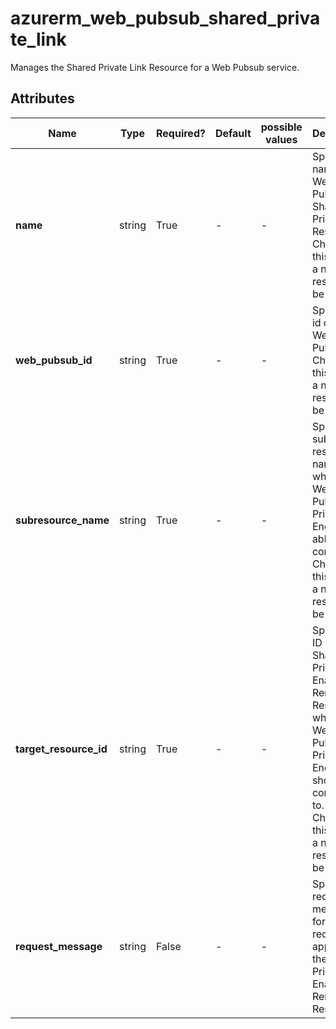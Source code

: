 # azurerm_web_pubsub_shared_private_link

Manages the Shared Private Link Resource for a Web Pubsub service.

## Attributes

| Name | Type | Required? | Default  | possible values | Description |
| ---- | ---- | --------- | -------- | ----------- | ----------- |
| **name** | string | True | -  |  -  | Specify the name of the Web Pubsub Shared Private Link Resource. Changing this forces a new resource to be created. | 
| **web_pubsub_id** | string | True | -  |  -  | Specify the id of the Web Pubsub. Changing this forces a new resource to be created. | 
| **subresource_name** | string | True | -  |  -  | Specify the sub resource name which the Web Pubsub Private Endpoint is able to connect to. Changing this forces a new resource to be created. | 
| **target_resource_id** | string | True | -  |  -  | Specify the ID of the Shared Private Link Enabled Remote Resource which this Web Pubsub Private Endpoint should be connected to. Changing this forces a new resource to be created. | 
| **request_message** | string | False | -  |  -  | Specify the request message for requesting approval of the Shared Private Link Enabled Remote Resource. | 

